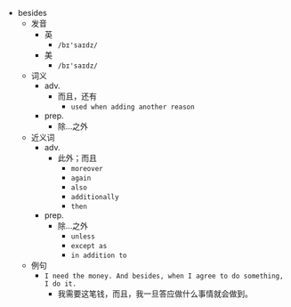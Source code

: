 - besides
  - 发音
    - 英
      - `/bɪ'saɪdz/`
    - 美
      - `/bɪ'saɪdz/`
  - 词义
    - adv.
      - 而且，还有
        - `used when adding another reason`
    - prep.
      - 除…之外
  - 近义词
    - adv.
      - 此外；而且
        - `moreover`
        - `again`
        - `also`
        - `additionally`
        - `then`
    - prep.
      - 除…之外
        - `unless`
        - `except as`
        - `in addition to`
  - 例句
    - `I need the money. And besides, when I agree to do something, I do it.`
      - 我需要这笔钱，而且，我一旦答应做什么事情就会做到。

